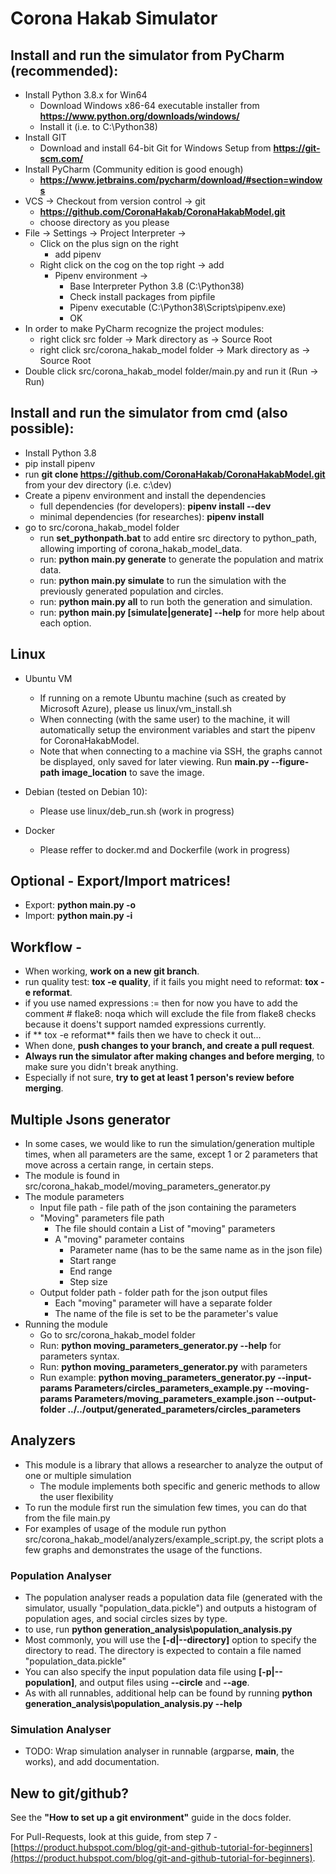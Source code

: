 # Corona Hakab Simulator

## Install and run the simulator from PyCharm (recommended):
- Install Python 3.8.x for Win64
    - Download Windows x86-64 executable installer from **https://www.python.org/downloads/windows/**
    - Install it (i.e. to C:\Python38)
- Install GIT
    - Download and install 64-bit Git for Windows Setup from **https://git-scm.com/**
- Install PyCharm (Community edition is good enough)
    - **https://www.jetbrains.com/pycharm/download/#section=windows**
- VCS -> Checkout from version control -> git
    - **https://github.com/CoronaHakab/CoronaHakabModel.git**
    - choose directory as you please
- File -> Settings -> Project Interpreter ->
    - Click on the plus sign on the right
        - add pipenv
    - Right click on the cog on the top right -> add
        - Pipenv environment ->
            - Base Interpreter Python 3.8 (C:\Python38)
            - Check install packages from pipfile
            - Pipenv executable (C:\Python38\Scripts\pipenv.exe)
            - OK
- In order to make PyCharm recognize the project modules:
    - right click src folder -> Mark directory as -> Source Root
    - right click src/corona_hakab_model folder -> Mark directory as -> Source Root
- Double click src/corona_hakab_model folder/main.py and run it (Run -> Run)

## Install and run the simulator from cmd (also possible):
- Install Python 3.8
- pip install pipenv
- run **git clone https://github.com/CoronaHakab/CoronaHakabModel.git** from your dev directory (i.e. c:\dev)
- Create a pipenv environment and install the dependencies
    - full dependencies (for developers): **pipenv install --dev**
    - minimal dependencies (for researches): **pipenv install**
- go to src/corona_hakab_model folder
    - run **set_pythonpath.bat** to add entire src directory to python_path, allowing importing of corona_hakab_model_data.
    - run: **python main.py generate** to generate the population and matrix data.
    - run: **python main.py simulate** to run the simulation with the previously generated population and circles.
    - run: **python main.py all** to run both the generation and simulation.
    - run: **python main.py [simulate|generate] --help** for more help about each option.
    

## Linux
- Ubuntu VM
    - If running on a remote Ubuntu machine (such as created by Microsoft Azure), please us linux/vm_install.sh
    - When connecting (with the same user) to the machine, it will automatically setup the environment variables and start the pipenv for CoronaHakabModel.
    - Note that when connecting to a machine via SSH, the graphs cannot be displayed, only saved for later viewing. Run **main.py --figure-path image_location** to save the image.

- Debian (tested on Debian 10):
    - Please use linux/deb_run.sh (work in progress)

- Docker
    - Please reffer to docker.md and Dockerfile (work in progress)
    
## Optional - Export/Import matrices!
- Export: **python main.py -o <PATH>**
- Import: **python main.py -i <PATH>**

## Workflow -
- When working, **work on a new git branch**.
- run quality test: **tox -e quality**, if it fails you might need to reformat: **tox -e reformat**.
- if you use named expressions := then for now you have to add the comment # flake8: noqa which will exclude the file from flake8 checks because it doens't support namded expressions currently.
- if ** tox -e reformat** fails then we have to check it out...
- When done, **push changes to your branch, and create a pull request**.
- **Always run the simulator after making changes and before merging**, to make sure you didn't break anything.
- Especially if not sure, **try to get at least 1 person's review before merging**.

## Multiple Jsons generator
- In some cases, we would like to run the simulation/generation multiple times, when all parameters are the same, except 1 or 2 parameters that move across a certain range, in certain steps.
- The module is found in src/corona_hakab_model/moving_parameters_generator.py
- The module parameters
    - Input file path - file path of the json containing the parameters
    - "Moving" parameters file path
        - The file should contain a List of "moving" parameters
        - A "moving" parameter contains
            - Parameter name (has to be the same name as in the json file)
            - Start range
            - End range
            - Step size
    - Output folder path - folder path for the json output files
        - Each "moving" parameter will have a separate folder
        - The name of the file is set to be the parameter's value
- Running the module
    - Go to src/corona_hakab_model folder
    - Run: **python moving_parameters_generator.py --help** for parameters syntax.
    - Run: **python moving_parameters_generator.py** with parameters
    - Run example: **python moving_parameters_generator.py --input-params Parameters/circles_parameters_example.py --moving-params Parameters/moving_parameters_example.json --output-folder ../../output/generated_parameters/circles_parameters**

## Analyzers
- This module is a library that allows a researcher to analyze the output of one or multiple simulation
    - The module implements both specific and generic methods to allow the user flexibility
- To run the module first run the simulation few times, you can do that from the file main.py
- For examples of usage of the module run python src/corona_hakab_model/analyzers/example_script.py, the script plots  a few graphs and demonstrates the usage of the functions.
### Population Analyser
- The population analyser reads a population data file (generated with the simulator, usually "population_data.pickle") and outputs a histogram of population ages, and social circles sizes by type.
- to use, run **python generation_analysis\population_analysis.py**
- Most commonly, you will use the **[-d|--directory]** option to specify the directory to read. The directory is expected to contain a file named "population_data.pickle"
- You can also specify the input population data file using **[-p|--population]**, and output files using **--circle** and **--age**.
- As with all runnables, additional help can be found by running **python generation_analysis\population_analysis.py --help**
### Simulation Analyser
- TODO: Wrap simulation analyser in runnable (argparse, __main__, the works), and add documentation.

## New to git/github?
See the **"How to set up a git environment"** guide in the docs folder.

For Pull-Requests, look at this guide, from step 7 -
[https://product.hubspot.com/blog/git-and-github-tutorial-for-beginners](https://product.hubspot.com/blog/git-and-github-tutorial-for-beginners).


